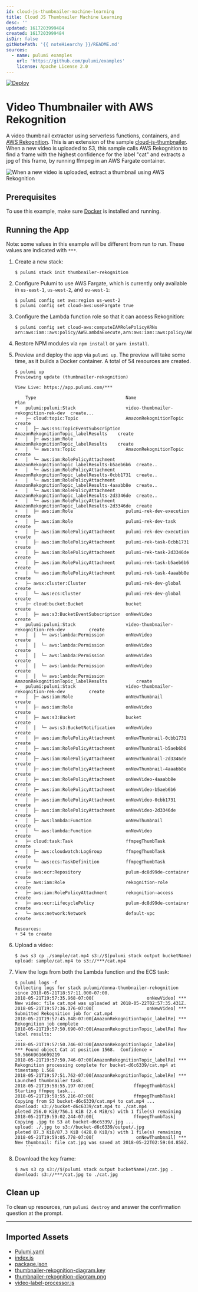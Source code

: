```yaml
---
id: cloud-js-thumbnailer-machine-learning
title: Cloud JS Thumbnailer Machine Learning
desc: ''
updated: 1617203999484
created: 1617203999484
isDir: false
gitNotePath: '{{ noteHiearchy }}/README.md'
sources:
  - name: pulumi examples
    url: 'https://github.com/pulumi/examples'
    license: Apache License 2.0
---
```

[![Deploy](https://get.pulumi.com/new/button.svg)](https://app.pulumi.com/new)

# Video Thumbnailer with AWS Rekognition

A video thumbnail extractor using serverless functions, containers, and [AWS Rekognition](https://aws.amazon.com/rekognition/). This is an extension of the sample [cloud-js-thumbnailer](../cloud-js-thumbnailer). When a new video is uploaded to S3, this sample calls AWS Rekognition to find a frame with the highest confidence for the label "cat" and extracts a jpg of this frame, by running ffmpeg in an AWS Fargate container.

![When a new video is uploaded, extract a thumbnail using AWS Rekognition](thumbnailer-rekognition-diagram.png)

## Prerequisites

To use this example, make sure [Docker](https://docs.docker.com/engine/installation/) is installed and running.

## Running the App

Note: some values in this example will be different from run to run.  These values are indicated
with `***`.

1. Create a new stack:

   ```
   $ pulumi stack init thumbnailer-rekognition
   ```

2. Configure Pulumi to use AWS Fargate, which is currently only available in `us-east-1`, `us-west-2`, and `eu-west-1`:

   ```
   $ pulumi config set aws:region us-west-2
   $ pulumi config set cloud-aws:useFargate true
   ```

3. Configure the Lambda function role so that it can access Rekognition:

   ```
   $ pulumi config set cloud-aws:computeIAMRolePolicyARNs arn:aws:iam::aws:policy/AWSLambdaExecute,arn:aws:iam::aws:policy/AWSLambda_FullAccess,arn:aws:iam::aws:policy/AmazonECS_FullAccess,arn:aws:iam::aws:policy/AmazonRekognitionFullAccess,arn:aws:iam::aws:policy/IAMFullAccess
   ```

4. Restore NPM modules via `npm install` or `yarn install`.

5. Preview and deploy the app via `pulumi up`. The preview will take some time, as it builds a Docker container. A total of 54 resources are created.

   ```
   $ pulumi up
   Previewing update (thumbnailer-rekognition)

   View Live: https://app.pulumi.com/***

       Type                                  Name                                   Plan       
   +   pulumi:pulumi:Stack                   video-thumbnailer-rekognition-rek-dev  create...  
   +   ├─ cloud:topic:Topic                  AmazonRekognitionTopic                 create     
   +   │  ├─ aws:sns:TopicEventSubscription  AmazonRekognitionTopic_labelResults    create     
   +   │  ├─ aws:iam:Role                    AmazonRekognitionTopic_labelResults    create     
   +   │  └─ aws:sns:Topic                   AmazonRekognitionTopic                 create     
   +   │  └─ aws:iam:RolePolicyAttachment    AmazonRekognitionTopic_labelResults-b5aeb6b6  create..   
   +   │  └─ aws:iam:RolePolicyAttachment    AmazonRekognitionTopic_labelResults-0cbb1731  create..   
   +   │  └─ aws:iam:RolePolicyAttachment    AmazonRekognitionTopic_labelResults-4aaabb8e  create..   
   +   │  └─ aws:iam:RolePolicyAttachment    AmazonRekognitionTopic_labelResults-2d3346de  create..   
   +   │  └─ aws:iam:RolePolicyAttachment    AmazonRekognitionTopic_labelResults-2d3346de  create     
   +   │  ├─ aws:iam:Role                    pulumi-rek-dev-execution                      create     
   +   │  ├─ aws:iam:Role                    pulumi-rek-dev-task                           create     
   +   │  ├─ aws:iam:RolePolicyAttachment    pulumi-rek-dev-execution                      create     
   +   │  ├─ aws:iam:RolePolicyAttachment    pulumi-rek-task-0cbb1731                      create     
   +   │  ├─ aws:iam:RolePolicyAttachment    pulumi-rek-task-2d3346de                      create     
   +   │  ├─ aws:iam:RolePolicyAttachment    pulumi-rek-task-b5aeb6b6                      create     
   +   │  └─ aws:iam:RolePolicyAttachment    pulumi-rek-task-4aaabb8e                      create     
   +   ├─ awsx:cluster:Cluster               pulumi-rek-dev-global                         create     
   +   │  └─ aws:ecs:Cluster                 pulumi-rek-dev-global                         create     
   +   ├─ cloud:bucket:Bucket                bucket                                        create     
   +   │  ├─ aws:s3:BucketEventSubscription  onNewVideo                                    create     
   +   pulumi:pulumi:Stack                   video-thumbnailer-rekognition-rek-dev         create     
   +   │  │  └─ aws:lambda:Permission        onNewVideo                                    create     
   +   │  │  └─ aws:lambda:Permission        onNewVideo                                    create     
   +   │  │  └─ aws:lambda:Permission        onNewVideo                                    create     
   +   │  │  └─ aws:lambda:Permission        onNewVideo                                    create     
   +   │  │  └─ aws:lambda:Permission        AmazonRekognitionTopic_labelResults           create     
   +   pulumi:pulumi:Stack                   video-thumbnailer-rekognition-rek-dev         create     
   +   │  ├─ aws:iam:Role                    onNewThumbnail                                create     
   +   │  ├─ aws:iam:Role                    onNewVideo                                    create     
   +   │  ├─ aws:s3:Bucket                   bucket                                        create     
   +   │  │  └─ aws:s3:BucketNotification    onNewVideo                                    create     
   +   │  ├─ aws:iam:RolePolicyAttachment    onNewThumbnail-0cbb1731                       create     
   +   │  ├─ aws:iam:RolePolicyAttachment    onNewThumbnail-b5aeb6b6                       create     
   +   │  ├─ aws:iam:RolePolicyAttachment    onNewThumbnail-2d3346de                       create     
   +   │  ├─ aws:iam:RolePolicyAttachment    onNewThumbnail-4aaabb8e                       create     
   +   │  ├─ aws:iam:RolePolicyAttachment    onNewVideo-4aaabb8e                           create     
   +   │  ├─ aws:iam:RolePolicyAttachment    onNewVideo-b5aeb6b6                           create     
   +   │  ├─ aws:iam:RolePolicyAttachment    onNewVideo-0cbb1731                           create     
   +   │  ├─ aws:iam:RolePolicyAttachment    onNewVideo-2d3346de                           create     
   +   │  ├─ aws:lambda:Function             onNewThumbnail                                create     
   +   │  └─ aws:lambda:Function             onNewVideo                                    create     
   +   ├─ cloud:task:Task                    ffmpegThumbTask                               create     
   +   │  ├─ aws:cloudwatch:LogGroup         ffmpegThumbTask                               create     
   +   │  └─ aws:ecs:TaskDefinition          ffmpegThumbTask                               create     
   +   ├─ aws:ecr:Repository                 pulum-dc8d99de-container                      create     
   +   ├─ aws:iam:Role                       rekognition-role                              create     
   +   ├─ aws:iam:RolePolicyAttachment       rekognition-access                            create     
   +   ├─ aws:ecr:LifecyclePolicy            pulum-dc8d99de-container                      create     
   +   └─ awsx:network:Network               default-vpc                                   create     

   Resources:
   + 54 to create
   ```

6. Upload a video:

   ```
   $ aws s3 cp ./sample/cat.mp4 s3://$(pulumi stack output bucketName)
   upload: sample/cat.mp4 to s3://***/cat.mp4
   ```

7. View the logs from both the Lambda function and the ECS task:

   ````
   $ pulumi logs -f
   Collecting logs for stack pulumi/donna-thumbnailer-rekognition since 2018-05-21T18:57:11.000-07:00.
   2018-05-21T19:57:35.968-07:00[                    onNewVideo] *** New video: file cat.mp4 was uploaded at 2018-05-22T02:57:35.431Z.
   2018-05-21T19:57:36.376-07:00[                    onNewVideo] *** Submitted Rekognition job for cat.mp4
   2018-05-21T19:57:45.848-07:00[AmazonRekognitionTopic_labelRe] *** Rekognition job complete
   2018-05-21T19:57:50.690-07:00[AmazonRekognitionTopic_labelRe] Raw label results:
   ...
   2018-05-21T19:57:50.746-07:00[AmazonRekognitionTopic_labelRe]     *** Found object Cat at position 1568.  Confidence = 50.56669616699219
   2018-05-21T19:57:50.746-07:00[AmazonRekognitionTopic_labelRe] *** Rekognition processing complete for bucket-d6c6339/cat.mp4 at timestamp 1.568
   2018-05-21T19:57:51.762-07:00[AmazonRekognitionTopic_labelRe] *** Launched thumbnailer task.
   2018-05-21T19:58:55.197-07:00[               ffmpegThumbTask] Starting ffmpeg task...
   2018-05-21T19:58:55.216-07:00[               ffmpegThumbTask] Copying from S3 bucket-d6c6339/cat.mp4 to cat.mp4 ...
   download: s3://bucket-d6c6339/cat.mp4 to ./cat.mp4                pleted 256.0 KiB/756.1 KiB (2.4 MiB/s) with 1 file(s) remaining
   2018-05-21T19:59:02.244-07:00[               ffmpegThumbTask] Copying .jpg to S3 at bucket-d6c6339/.jpg ...
   upload: ./.jpg to s3://bucket-d6c6339/output/.jpg                 pleted 87.3 KiB/87.3 KiB (428.8 KiB/s) with 1 file(s) remaining
   2018-05-21T19:59:05.778-07:00[                onNewThumbnail] *** New thumbnail: file cat.jpg was saved at 2018-05-22T02:59:04.858Z.
       ```

   ````

8. Download the key frame:

   ```
   $ aws s3 cp s3://$(pulumi stack output bucketName)/cat.jpg .
   download: s3://***/cat.jpg to ./cat.jpg
   ```

## Clean up

To clean up resources, run `pulumi destroy` and answer the confirmation question at the prompt.

* * *

## Imported Assets

- [Pulumi.yaml](/assets/pulumi.yaml)
- [index.js](/assets/index.js)
- [package.json](/assets/package.json)
- [thumbnailer-rekognition-diagram.key](/assets/thumbnailer-rekognition-diagram.key)
- [thumbnailer-rekognition-diagram.png](/assets/thumbnailer-rekognition-diagram.png)
- [video-label-processor.js](/assets/video-label-processor.js)

